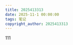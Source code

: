 ```yaml
---
title: 2025413313
date: 2025-11-1 00:00:00
tags: 笔记
copyright_author: 2025413313
---
```


111